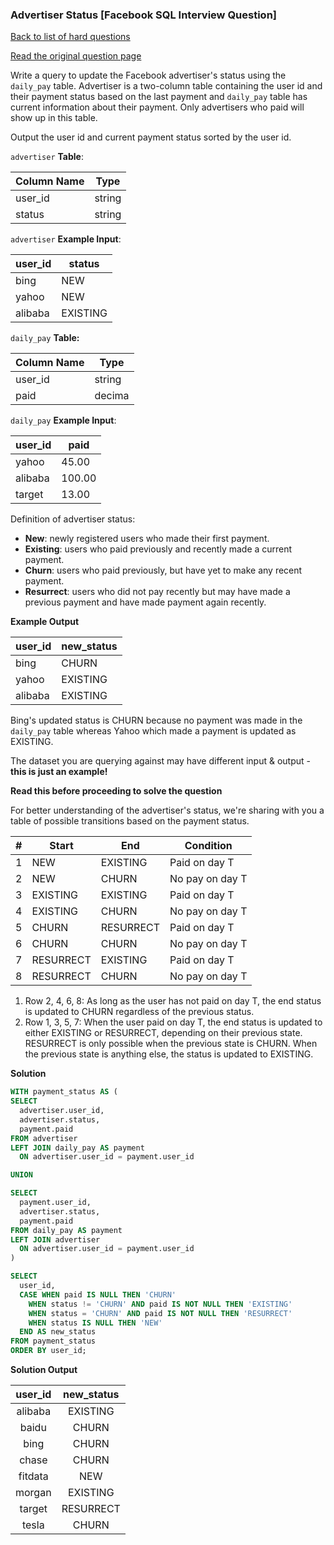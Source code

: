 ### Advertiser Status [Facebook SQL Interview Question]

[Back to list of hard questions](../README.md)


<a href="https://datalemur.com/questions/updated-status">Read the original question page</a>

Write a query to update the Facebook advertiser's status using the `daily_pay` table. Advertiser is a two-column table containing the user id and their payment status based on the last payment and `daily_pay` table has current information about their payment. Only advertisers who paid will show up in this table.

Output the user id and current payment status sorted by the user id.



`advertiser` **Table**:

| **Column Name** | **Type** |
|-----------------|----------|
| user_id         | string   |
| status          | string   |

`advertiser` **Example Input**:

| **user_id** | **status** |
|-------------|------------|
| bing        | NEW        |
| yahoo       | NEW        |
| alibaba     | EXISTING   |

`daily_pay` **Table:**

| **Column Name** | **Type** |
|-----------------|----------|
| user_id         | string   |
| paid            | decima   |

`daily_pay` **Example Input**:

| **user_id** | **paid** |
|-------------|----------|
| yahoo       | 45.00    |
| alibaba     | 100.00   |
| target      | 13.00    |

Definition of advertiser status:

-    **New**: newly registered users who made their first payment.
-    **Existing**: users who paid previously and recently made a current payment.
-    **Churn**: users who paid previously, but have yet to make any recent payment.
-    **Resurrect**: users who did not pay recently but may have made a previous payment and have made payment again recently.

**Example Output**

| **user_id** | **new_status** |
|-------------|----------------|
| bing        | CHURN          |
| yahoo       | EXISTING       |
| alibaba     | EXISTING       |

Bing's updated status is CHURN because no payment was made in the `daily_pay` table whereas Yahoo which made a payment is updated as EXISTING.

The dataset you are querying against may have different input & output - **this is just an example!**

**Read this before proceeding to solve the question**

For better understanding of the advertiser's status, we're sharing with you a table of possible transitions based on the payment status.

| **#** | **Start** | **End**   | **Condition**   |
|-------|-----------|-----------|-----------------|
| 1     | NEW       | EXISTING  | Paid on day T   |
| 2     | NEW       | CHURN     | No pay on day T |
| 3     | EXISTING  | EXISTING  | Paid on day T   |
| 4     | EXISTING  | CHURN     | No pay on day T |
| 5     | CHURN     | RESURRECT | Paid on day T   |
| 6     | CHURN     | CHURN     | No pay on day T |
| 7     | RESURRECT | EXISTING  | Paid on day T   |
| 8     | RESURRECT | CHURN     | No pay on day T |


1. Row 2, 4, 6, 8: As long as the user has not paid on day T, the end status is updated to CHURN regardless of the previous status.
2. Row 1, 3, 5, 7: When the user paid on day T, the end status is updated to either EXISTING or RESURRECT, depending on their previous state. RESURRECT is only possible when the previous state is CHURN. When the previous state is anything else, the status is updated to EXISTING.



**Solution**

```sql
WITH payment_status AS (
SELECT
  advertiser.user_id,
  advertiser.status,
  payment.paid
FROM advertiser
LEFT JOIN daily_pay AS payment
  ON advertiser.user_id = payment.user_id

UNION

SELECT
  payment.user_id,
  advertiser.status,
  payment.paid
FROM daily_pay AS payment
LEFT JOIN advertiser
  ON advertiser.user_id = payment.user_id
)

SELECT
  user_id,
  CASE WHEN paid IS NULL THEN 'CHURN'
  	WHEN status != 'CHURN' AND paid IS NOT NULL THEN 'EXISTING'
  	WHEN status = 'CHURN' AND paid IS NOT NULL THEN 'RESURRECT'
  	WHEN status IS NULL THEN 'NEW'
  END AS new_status
FROM payment_status
ORDER BY user_id;
```


**Solution Output**

| **user_id** | **new_status** |
|:-----------:|:--------------:|
| alibaba     | EXISTING       |
| baidu       | CHURN          |
| bing        | CHURN          |
| chase       | CHURN          |
| fitdata     | NEW            |
| morgan      | EXISTING       |
| target      | RESURRECT      |
| tesla       | CHURN          |

